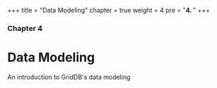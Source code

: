 +++
title = "Data Modeling"
chapter = true
weight = 4
pre = "<b>4. </b>"
+++

### Chapter 4

# Data Modeling

An introduction to GridDB's data modeling

